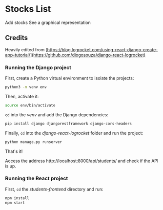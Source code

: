 # Stocks List
Add stocks
See a graphical representation

## Credits
Heavily edited from [https://blog.logrocket.com/using-react-django-create-app-tutorial/](https://github.com/diogosouza/django-react-logrocket) 

### Running the Django project

First, create a Python virtual environment to isolate the projects:

```bash
python3 -m venv env
```

Then, activate it:

```bash
source env/bin/activate
```

`cd` into the _venv_ and add the Django dependencies:

```bash
pip install django djangorestframework django-cors-headers
```

Finally, `cd` into the _django-react-logrocket_ folder and run the project:

```bash
python manage.py runserver
```

That's it!

Access the address http://localhost:8000/api/students/ and check if the API is up.

### Running the React project

First, `cd` the _students-frontend_ directory and run:

```bash
npm install
npm start
